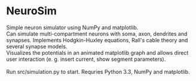 NeuroSim
========

Simple neuron simulator using NumPy and matplotlib.<br>
Can simulate multi-compartment neurons with soma, axon, dendrites and synapses. 
Implements Hodgkin-Huxley equations, Rall's cable theory and several synapse models. <br>
Visualizes the potentials in an animated matplotlib graph and allows direct user interaction (e. g. insert current, show segment parameters).
<br><br>
Run src/simulation.py to start. Requries Python 3.3, NumPy and matplotlib. 
